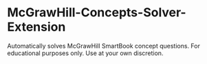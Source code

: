 # McGrawHill-Concepts-Solver-Extension
Automatically solves McGrawHill SmartBook concept questions. For educational purposes only. Use at your own discretion.
